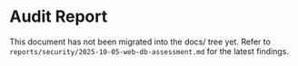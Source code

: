 # Audit Report

This document has not been migrated into the docs/ tree yet. Refer to `reports/security/2025-10-05-web-db-assessment.md` for the latest findings.
